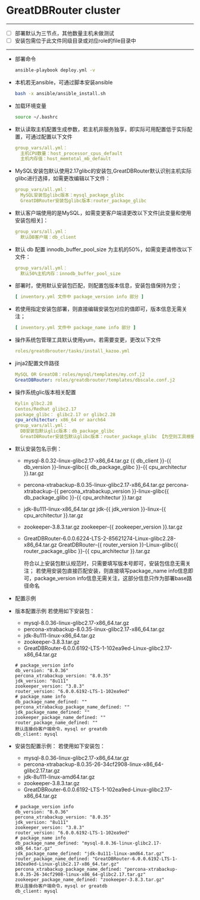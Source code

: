 # GreatDBRouter cluster

------

- [ ] 部署默认为三节点，其他数量主机未做测试
- [ ] 安装包需位于此文件同级目录或对应role的file目录中

------

- 部署命令
  ```bash
  ansible-playbook deploy.yml -v
  ```

- 本机若无ansible，可通过脚本安装ansible
  ```bash
  bash -x ansible/ansible_install.sh
  ```

- 加载环境变量
  ```bash
  source ~/.bashrc
  ```

- 默认读取主机配置生成参数，若主机非服务独享，即实际可用配置低于实际配置，可通过配置以下文件
  ```yaml
  group_vars/all.yml：
    主机CPU数量：host_processor_cpus_default
    主机内存值：host_memtotal_mb_default
  ```

- MySQL安装包默认使用2.17glibc的安装包,GreatDBRouter默认识别主机实际glibc进行选择，如需更改编辑以下文件：
  ```yaml
  group_vars/all.yml：
    MySQL安装包glibc版本：mysql_package_glibc
    GreatDBRouter安装包glibc版本:router_package_glibc
  ```

- 默认客户端使用的是MySQL，如需变更客户端请更改以下文件[此变量和使用安装包相关]：
  ```yaml
  group_vars/all.yml：
    默认DB客户端：db_client
  ```

- 默认 db 配置 innodb_buffer_pool_size 为主机的50%，如需变更请修改以下文件：
  ```yaml
  group_vars/all.yml：
    默认50%主机内存：innodb_buffer_pool_size
  ```

- 部署时，使用默认安装包匹配，则配置包版本信息，安装包值保持为空；
  ```yaml
  [ inventory.yml 文件中 package_version info 部分 ]
  ```

- 若使用指定安装包部署，则直接编辑安装包对应的值即可，版本信息无需关注；
  ```yaml
  [ inventory.yml 文件中 package_name info 部分 ] 
  ```

- 操作系统包管理工具默认使用yum，若需要变更，更改以下文件
  ```yaml
  roles/greatdbrouter/tasks/install_kazoo.yml
  ```

- jinja2配置文件路径
  ```yaml
  MySQL OR GreatDB：roles/mysql/templates/my.cnf.j2
  GreatDBRouter: roles/greatdbrouter/templates/dbscale.conf.j2
  ```

- 操作系统glic版本相关配置
  ```yaml
  Kylin glbc2.28
  Centos/Redhat glibc2.17
  package_glibc： glibc2.17 or glibc2.28
  cpu_architectur: x86_64 or aarch64
  group_vars/all.yml：
    DB安装包默认glic版本：db_package_glibc
    GreatDBRouter安装包默认glibc版本：router_package_glibc 【为空则工具根据系统进行选择，如果自定义则编辑该变量，仅支持2.17和2.28，其他版本请使用安装包进行部署】
  ```

- 默认安装包名示例：
  - mysql-8.0.32-linux-glibc2.17-x86_64.tar.gz
    {{ db_client }}-{{ db_version }}-linux-glibc{{ db_package_glibc }}-{{ cpu_architectur }}.tar.gz
  - percona-xtrabackup-8.0.35-linux-glibc2.17-x86_64.tar.gz
    percona-xtrabackup-{{ percona_xtrabackup_version }}-linux-glibc{{ db_package_glibc }}-{{ cpu_architectur }}.tar.gz
  - jdk-8u111-linux-x86_64.tar.gz
    jdk-{{ jdk_version }}-linux-{{ cpu_architectur }}.tar.gz
  - zookeeper-3.8.3.tar.gz
    zookeeper-{{ zookeeper_version }}.tar.gz
  - GreatDBRouter-6.0.0.6224-LTS-2-85621274-Linux-glibc2.28-x86_64.tar.gz
    GreatDBRouter-{{ router_version }}-Linux-glibc{{ router_package_glibc  }}-{{ cpu_architectur }}.tar.gz

    符合以上安装包默认规范时，只需要填写版本号即可，安装包信息无需关注；
若使用安装包直接匹配安装，则直接填写package_name info信息即可，package_version info信息无需关注，这部分信息只作为部署base路径命名 

- 配置示例

- 版本配置示例
   若使用如下安装包：
   - mysql-8.0.36-linux-glibc2.17-x86_64.tar.gz
   - percona-xtrabackup-8.0.35-linux-glibc2.17-x86_64.tar.gz
   - jdk-8u111-linux-x86_64.tar.gz
   - zookeeper-3.8.3.tar.gz
   - GreatDBRouter-6.0.0.6192-LTS-1-102ea9ed-Linux-glibc2.17-x86_64.tar.gz
  ```
  # package_version info
  db_version: "8.0.36"
  percona_xtrabackup_version: "8.0.35"
  jdk_version: "8u111"
  zookeeper_version: "3.8.3"
  router_version: "6.0.0.6192-LTS-1-102ea9ed"
  # package_name info
  db_package_name_defined: ""
  percona_xtrabackup_package_name_defined: ""
  jdk_package_name_defined: ""
  zookeeper_package_name_defined: ""
  router_package_name_defined: ""
  默认连接db客户端命令，mysql or greatdb
  db_client: mysql
  ```

- 安装包配置示例：
  	若使用如下安装包：
   - mysql-8.0.36-linux-glibc2.17-x86_64.tar.gz
   - percona-xtrabackup-8.0.35-26-34cf2908-linux-x86_64-glibc2.17.tar.gz
   - jdk-8u111-linux-amd64.tar.gz
   - zookeeper-3.8.3.tar.gz
   - GreatDBRouter-6.0.0.6192-LTS-1-102ea9ed-Linux-glibc2.17-x86_64.tar.gz
  ```
  # package_version info
  db_version: "8.0.36"
  percona_xtrabackup_version: "8.0.35"
  jdk_version: "8u111"
  zookeeper_version: "3.8.3"
  router_version: "6.0.0.6192-LTS-1-102ea9ed"
  # package_name info
  db_package_name_defined: "mysql-8.0.36-linux-glibc2.17-x86_64.tar.gz"
  jdk_package_name_defined: "jdk-8u111-linux-amd64.tar.gz"
  router_package_name_defined: "GreatDBRouter-6.0.0.6192-LTS-1-102ea9ed-Linux-glibc2.17-x86_64.tar.gz"
  percona_xtrabackup_package_name_defined: "percona-xtrabackup-8.0.35-26-34cf2908-linux-x86_64-glibc2.17.tar.gz"
  zookeeper_package_name_defined: "zookeeper-3.8.3.tar.gz"
  默认连接db客户端命令，mysql or greatdb
  db_client: mysql
  ```
